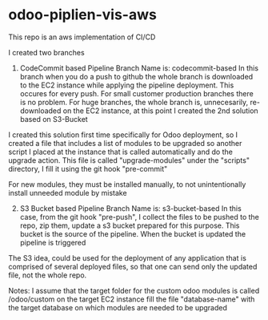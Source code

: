 # odoo-piplien-vis-aws

This repo is an aws implementation of CI/CD

I created two branches
1. CodeCommit based Pipeline
Branch Name is: codecommit-based
In this branch when you do a push to github the whole branch is downloaded to the EC2 instance while applying the pipeline deployment.
This occures for every push.
For small customer production branches there is no problem. For huge branches, the whole branch is, unnecesarily,  re-downloaded on the EC2 instance, at this point I created the 2nd solution based on S3-Bucket 

I created this solution first time specifically for Odoo deployment, so I created a file that includes a list of modules to be upgraded so another script I placed at the instance that is called automatically and do the upgrade action.
This file is called "upgrade-modules" under the "scripts" directory, I fill it using the git hook "pre-commit"

For new modules, they must be installed manually, to not unintentionally install unneeded module by mistake

2. S3 Bucket based Pipeline
Branch Name is: s3-bucket-based
In this case, from the git hook "pre-push", I collect the files to be pushed to the repo, zip them, update a s3 bucket prepared for this purpose. This bucket is the source of the pipeline. When the bucket is updated the pipeline is triggered


The S3 idea, could be used for the deployment of any application that is comprised of several deployed files, so that one can send only the updated file, not the whole repo.

Notes:
    I assume that the target folder for the custom odoo modules is called /odoo/custom on the target EC2 instance
    fill the file "database-name" with the target database on which modules are needed to be upgraded
